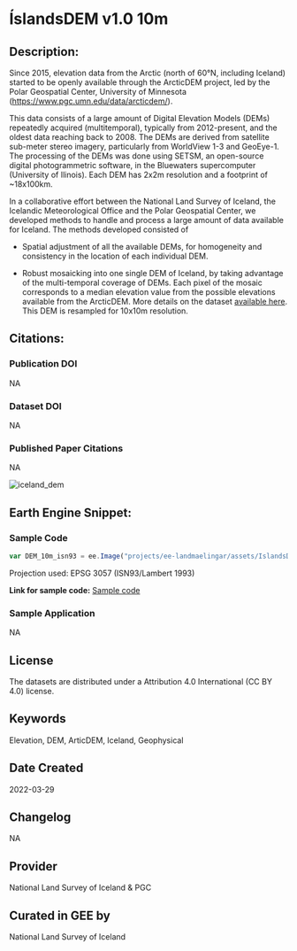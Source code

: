 
# ÍslandsDEM v1.0 10m

## Description:

Since 2015, elevation data from the Arctic (north of 60°N, including Iceland) started to be openly available through the ArcticDEM project, led by the Polar Geospatial Center, University of Minnesota (https://www.pgc.umn.edu/data/arcticdem/).

This data consists of a large amount of Digital Elevation Models (DEMs) repeatedly acquired (multitemporal), typically from 2012-present, and the oldest data reaching back to 2008. The DEMs are derived from satellite sub-meter stereo imagery, particularly from WorldView 1-3 and GeoEye-1. The processing of the DEMs was done using SETSM, an open-source digital photogrammetric software, in the Bluewaters supercomputer (University of Ilinois). Each DEM has 2x2m resolution and a footprint of ~18x100km.

In a collaborative effort between the National Land Survey of Iceland, the Icelandic Meteorological Office and the Polar Geospatial Center, we developed methods to handle and process a large amount of data available for Iceland. The methods developed consisted of

* Spatial adjustment of all the available DEMs, for homogeneity and consistency in the location of each individual DEM.

* Robust mosaicking into one single DEM of Iceland, by taking advantage of the multi-temporal coverage of DEMs. Each pixel of the mosaic corresponds to a median elevation value from the possible elevations available from the ArcticDEM. More details on the dataset [available here](https://gatt.lmi.is/geonetwork/srv/eng/catalog.search#/metadata/e6712430-a63c-4ae5-9158-c89d16da6361). This DEM is resampled for 10x10m resolution.

## Citations:

### Publication DOI

NA

### Dataset DOI

NA

### Published Paper Citations

NA

![iceland_dem](https://user-images.githubusercontent.com/6677629/168207259-0ecfd923-91be-43ae-8747-7064e48b09d0.gif)

## Earth Engine Snippet:

### Sample Code

```js
var DEM_10m_isn93 = ee.Image("projects/ee-landmaelingar/assets/IslandsDEMv1_10m_isn93")
```

Projection used: EPSG 3057 (ISN93/Lambert 1993)

**Link for sample code:** [Sample code](https://code.earthengine.google.com/?scriptPath=users/sat-io/awesome-gee-catalog-examples:elevation-bathymetry/ICELAND-DEM-10m)

### Sample Application

NA

## License

The datasets are distributed under a Attribution 4.0 International (CC BY 4.0) license.

## Keywords

Elevation, DEM, ArticDEM, Iceland, Geophysical

## Date Created

2022-03-29

## Changelog

NA

## Provider

National Land Survey of Iceland & PGC

## Curated in GEE by
National Land Survey of Iceland